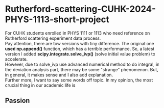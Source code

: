 # Rutherford-scattering-CUHK-2024-PHYS-1113-short-project
For CUHK students enrolled in PHYS 1111 or 1113 who need reference on Rutherford scattering experiment data process.  
Pay attention, there are tow versions with tiny difference. The original one **used np.append()** function, which has a terrible performance. So, a latest version I added **scipy.integrate.solve_ivp()** (solve initial value problem) to accelerate.  
However, due to solve_ivp use advanced numerical method to do integral, in the deviation analysis part, there may be some "strange" phenomenon. But, in general, it makes sense and I also add explanation.  
Further more, I want to say some words off topic. In my opinion, the most crucial thing in our academic life is 
## Passion
